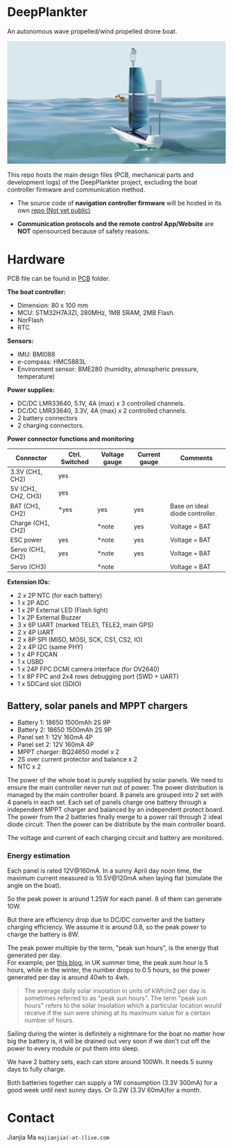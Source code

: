 # DeepPlankter

An autonomous wave propelled/wind propelled drone boat.

![dp_assembly_render_1.PNG](doc/figures/dp_assembly_render_3.PNG)

This repo hosts the main design files (PCB, mechanical parts and development logs) of the DeepPlankter project, excluding the boat controller firmware and communication method. 

- The source code of **navigation controller firmware** will be hosted in its own [repo (Not yet public)]() 

- **Communication protocols and the remote control App/Website** are **NOT** opensourced because of safety reasons.

# Hardware

PCB file can be found in [PCB](PCB) folder. 

**The boat controller:**

- Dimension: 80 x 100 mm
- MCU: STM32H7A3ZI, 280MHz, 1MB SRAM, 2MB Flash. 
- NorFlash
- RTC

**Sensors:**

- IMU: BMI088
- e-compass: HMC5883L
- Environment sensor: BME280 (humidity, atmospheric pressure, temperature)

**Power supplies:**

- DC/DC LMR33640, 5.1V, 4A (max) x 3 controlled channels.
- DC/DC LMR33640, 3.3V, 4A (max) x 2 controlled channels.
- 2 battery connectors 
- 2 charging connectors. 

**Power connector functions and monitoring**

| Connector          | Ctrl. Switched | Voltage gauge | Current gauge | Comments                        |
| ------------------ | -------------- | ------------- | ------------- | ------------------------------- |
| 3.3V (CH1, CH2)    | yes            |               |               |                                 |
| 5V (CH1, CH2, CH3) | yes            |               |               |                                 |
| BAT (CH1, CH2)     | *yes           | yes           | yes           | Base on ideal diode controller. |
| Charge (CH1, CH2)  |                | *note         | yes           | Voltage = BAT                   |
| ESC power          | yes            | *note         | yes           | Voltage = BAT                   |
| Servo (CH1, CH2)   | yes            | *note         | yes           | Voltage = BAT                   |
| Servo (CH3)        |                | *note         |               | Voltage = BAT                   |

**Extension IOs:**

- 2 x 2P NTC (for each battery)
- 1 x 2P ADC
- 1 x 2P External LED (Flash light)
- 1 x 2P External Buzzer
- 3 x 6P UART (marked TELE1, TELE2, main GPS)
- 2 x 4P UART
- 2 x 8P SPI (MISO, MOSI, SCK, CS1, CS2, IO)
- 2 x 4P I2C (same PHY)
- 1 x 4P FDCAN
- 1 x USBD
- 1 x 24P FPC DCMI camera interface (for OV2640)
- 1 x 8P FPC and 2x4 rows debugging port (SWD + UART)
- 1 x SDCard slot (SDIO)

## Battery, solar panels and MPPT chargers

- Battery 1: 18650 1500mAh 2S 9P
- Battery 2: 18650 1500mAh 2S 9P
- Panel set 1: 12V 160mA 4P 
- Panel set 2: 12V 160mA 4P 
- MPPT charger: BQ24650 model x 2
- 2S over current protector and balance x 2
- NTC x 2

The power of the whole boat is purely supplied by solar panels. 
We need to ensure the main controller never run out of power. 
The power distribution is managed by the main controller board. 
8 panels are grouped into 2 set with 4 panels in each set. 
Each set of panels charge one battery through a independent MPPT charger and balanced by an independent protect board. 
The power from the 2 batteries finally merge to a power rail through 2 ideal diode circuit. 
Then the power can be distribute by the main controller board. 

The voltage and current of each charging circuit and battery are monitored.

### Energy estimation

Each panel is rated 12V@160mA. In a sunny April day noon time, the maximum current measured is 10.5V@120mA when laying flat (simulate the angle on the boat). 

So the peak power is around 1.25W for each panel. 8 of them can generate 10W. 

But there are efficiency drop due to DC/DC converter and the battery charging efficiency. We assume it is around 0.8, so the peak power to charge the battery is 8W. 

The peak power multiple by the term, "peak sun hours", is the energy that generated per day.  
For example,  per [this blog](https://www.pveducation.org/pvcdrom/properties-of-sunlight/average-solar-radiation#), in UK summer time, the peak sum hour is 5 hours, while in the winter, the number drops to 0.5 hours, so the power generated per day is around 40wh to 4wh. 

> The average daily solar insolation in units of kWh/m2 per day  is sometimes referred to as "peak sun hours". The term "peak sun hours"  refers to the solar insolation which a particular location would receive if the sun were shining at its maximum value for a certain number of  hours. 

Sailing during the winter is definitely a nightmare for the boat no matter how big the battery is, it will be drained out very soon if we don't cut off the power to every module or put them into sleep. 

We have 2 battery sets, each can store around 100Wh. It needs 5 sunny days to fully charge. 

Both batteries together can supply a 1W consumption (3.3V 300mA) for a good week until next sunny days. Or 0.2W (3.3V 60mA)for a month. 

# Contact

Jianjia Ma 
`majianjia(-at-)live.com`
